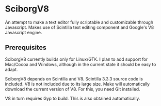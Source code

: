 SciborgV8
=========

An attempt to make a text editor fully scriptable and customizable through Javascript.
Makes use of Scintilla text editing component and Google's V8 Javascript engine.

Prerequisites
-------------
SciborgV8 currently builds only for Linux/GTK.
I plan to add support for Mac/Cocoa and Windows, although in the current state it should be easy to adapt.

SciborgV8 depends on Scintilla and V8.
Scintilla 3.3.3 source code is included.
V8 is not included due to its large size.
Make will automatically download the current version of V8.
For this, you need Git installed.

V8 in turn requires Gyp to build. This is also obtained automatically.

